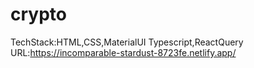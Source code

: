 # crypto
TechStack:HTML,CSS,MaterialUI Typescript,ReactQuery
URL:https://incomparable-stardust-8723fe.netlify.app/

